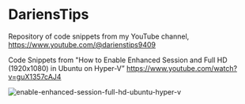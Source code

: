 # DariensTips
Repository of code snippets from my YouTube channel, https://www.youtube.com/@darienstips9409

Code Snippets from "How to Enable Enhanced Session and Full HD (1920x1080) in Ubuntu on Hyper-V”
https://www.youtube.com/watch?v=guX1357cAJ4

![enable-enhanced-session-full-hd-ubuntu-hyper-v](https://github.com/user-attachments/assets/96b84de9-430d-4c4b-be32-a04d7d50ea06)
